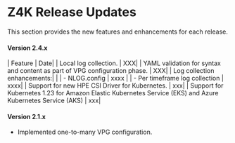 # Z4K Release Updates

This section provides the new features and enhancements for each release.

#### Version 2.4.x

| Feature | Date|
| Local log collection. | XXX|
| YAML validation for syntax and content as part of VPG configuration phase. | XXX|
| Log collection enhancements:|  |
| - NLOG.config | xxxx |
| - Per timeframe log collection | xxxx|
| Support for new HPE CSI Driver for Kubernetes. | xxx|
| Support for Kubernetes 1.23 for Amazon Elastic Kubernetes Service (EKS) and Azure Kubernetes Service (AKS) | xxx|

#### Version 2.1.x
- Implemented one-to-many VPG configuration.

